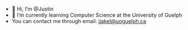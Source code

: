 - 👋 Hi, I’m @Justin
- 🌱 I’m currently learning Computer Science at the University of Guelph
- You can contact me through email: jjakel@uoguelph.ca


<!---💞️
JustinJa2003/JustinJa2003 is a ✨ special ✨ repository because its `README.md` (this file) appears on your GitHub profile.
You can click the Preview link to take a look at your changes.
--->
